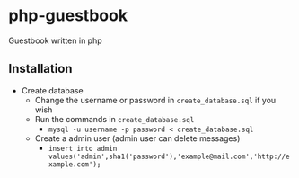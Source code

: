 # php-guestbook
Guestbook written in php

## Installation
- Create database
  - Change the username or password in `create_database.sql` if you wish
  - Run the commands in `create_database.sql`
    - `mysql -u username -p password < create_database.sql`
  - Create a admin user (admin user can delete messages)
    - `insert into admin values('admin',sha1('password'),'example@mail.com','http://example.com');`
